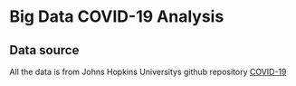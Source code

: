 # Big Data COVID-19 Analysis

##  Data source 
All the data is from Johns Hopkins Universitys github repository [COVID-19](https://github.com/CSSEGISandData/COVID-19/tree/master/csse_covid_19_data/csse_covid_19_time_series) 

